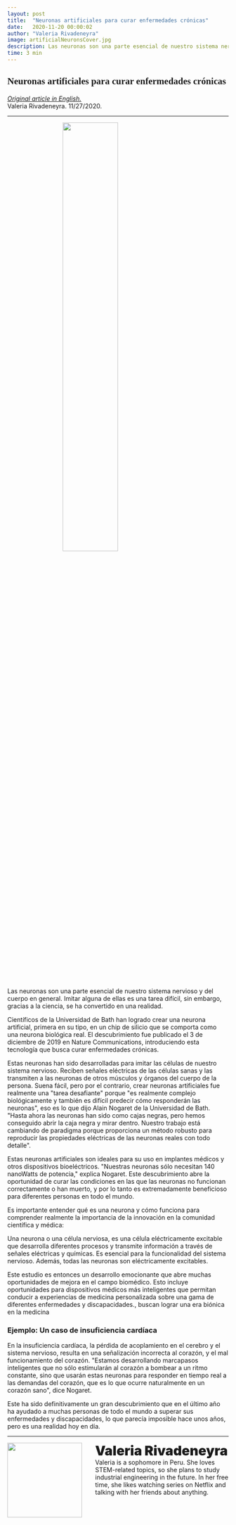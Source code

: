 ```yaml
---
layout: post
title:  "Neuronas artificiales para curar enfermedades crónicas"
date:   2020-11-20 00:00:02
author: "Valeria Rivadeneyra"
image: artificialNeuronsCover.jpg
description: Las neuronas son una parte esencial de nuestro sistema nervioso y del cuerpo en general. Imitar alguna de ellas es una tarea difícil, sin embargo, gracias a la ciencia, se ha convertido en una realidad.
time: 3 min
---
```

<h2 style="font-family: Ergonomique Bold">Neuronas artificiales para curar enfermedades crónicas</h2>
<a href="{{ base.url }}/2020/11/28/artificial-neurons"><i>Original article in English.</i></a>
<br>Valeria Rivadeneyra. 11/27/2020.

<hr>


<img src="{{ site.baseurl }}/images/blogs/2020/november/artificialNeuronsOne.jpg" width="50%" style="display: block; margin: 0 auto"/>  
<center><i></i></center>
<br>
Las neuronas son una parte esencial de nuestro sistema nervioso y del cuerpo en general. Imitar alguna de ellas es una tarea difícil, sin embargo, gracias a la ciencia, se ha convertido en una realidad.

Científicos de la Universidad de Bath han logrado crear una neurona artificial, primera en su tipo, en un chip de silicio que se comporta como una neurona biológica real. El descubrimiento fue publicado el 3 de diciembre de 2019 en Nature Communications, introduciendo esta tecnología que busca curar enfermedades crónicas.

Estas neuronas han sido desarrolladas para imitar las células de nuestro sistema nervioso. Reciben señales eléctricas de las células sanas y las transmiten a las neuronas de otros músculos y órganos del cuerpo de la persona. Suena fácil, pero por el contrario, crear neuronas artificiales fue realmente una "tarea desafiante" porque "es realmente complejo biológicamente y también es difícil predecir cómo responderán las neuronas", eso es lo que dijo Alain Nogaret de la Universidad de Bath. "Hasta ahora las neuronas han sido como cajas negras, pero hemos conseguido abrir la caja negra y mirar dentro. Nuestro trabajo está cambiando de paradigma porque proporciona un método robusto para reproducir las propiedades eléctricas de las neuronas reales con todo detalle".

Estas neuronas artificiales son ideales para su uso en implantes médicos y otros dispositivos bioeléctricos. "Nuestras neuronas sólo necesitan 140 nanoWatts de potencia," explica Nogaret. Este descubrimiento abre la oportunidad de curar las condiciones en las que las neuronas no funcionan correctamente o han muerto, y por lo tanto es extremadamente beneficioso para diferentes personas en todo el mundo.

Es importante entender qué es una neurona y cómo funciona para comprender realmente la importancia de la innovación en la comunidad científica y médica:

Una neurona o una célula nerviosa, es una célula eléctricamente excitable que desarrolla diferentes procesos y transmite información a través de señales eléctricas y químicas. Es esencial para la funcionalidad del sistema nervioso. Además, todas las neuronas son eléctricamente excitables.

Este estudio es entonces un desarrollo emocionante que abre muchas oportunidades de mejora en el campo biomédico. Esto incluye oportunidades para dispositivos médicos más inteligentes que permitan conducir a experiencias de medicina personalizada sobre una gama de diferentes enfermedades y discapacidades., buscan lograr una era biónica en la medicina

<h3><b>Ejemplo: Un caso de insuficiencia cardíaca</b></h3>

En la insuficiencia cardíaca, la pérdida de acoplamiento en el cerebro y el sistema nervioso, resulta en una señalización incorrecta al corazón, y el mal funcionamiento del corazón. "Estamos desarrollando marcapasos inteligentes que no sólo estimularán al corazón a bombear a un ritmo constante, sino que usarán estas neuronas para responder en tiempo real a las demandas del corazón, que es lo que ocurre naturalmente en un corazón sano", dice Nogaret.

Este ha sido definitivamente un gran descubrimiento que en el último año ha ayudado a muchas personas de todo el mundo a superar sus enfermedades y discapacidades, lo que parecía imposible hace unos años, pero es una realidad hoy en día.





<hr>
<img src="{{ site.baseurl }}/images/writingTeam/noProfile.jpg" width="170" style="float: left; margin-right: 30px; margin-bottom: 20px;"/>
<div style="margin-bottom: 5%;">
<span style="font-size: 30px; font-weight: 900;">Valeria Rivadeneyra </span>
<br>Valeria is a sophomore in Peru. She loves STEM-related topics, so she plans to study industrial engineering in the future. In her free time, she likes watching series on Netflix and talking with her friends about anything.
</div>
